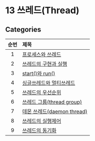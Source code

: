 # 13 쓰레드(Thread)

## Categories

| 순번 | 제목                                                                                                                                                                                                                                                                                  |
| :--: | :------------------------------------------------------------------------------------------------------------------------------------------------------------------------------------------------------------------------------------------------------------------------------------ |
|  1   | [프로세스와 쓰레드](<https://github.com/0xe82de/Study/blob/main/Java/%EC%9E%90%EB%B0%94%EC%9D%98%20%EC%A0%95%EC%84%9D/13%20%EC%93%B0%EB%A0%88%EB%93%9C(Thread)/1.%20%ED%94%84%EB%A1%9C%EC%84%B8%EC%8A%A4%EC%99%80%20%EC%93%B0%EB%A0%88%EB%93%9C.md>)                                  |
|  2   | [쓰레드의 구현과 실행](<https://github.com/0xe82de/Study/blob/main/Java/%EC%9E%90%EB%B0%94%EC%9D%98%20%EC%A0%95%EC%84%9D/13%20%EC%93%B0%EB%A0%88%EB%93%9C(Thread)/2.%20%EC%93%B0%EB%A0%88%EB%93%9C%EC%9D%98%20%EA%B5%AC%ED%98%84%EA%B3%BC%20%EC%8B%A4%ED%96%89.md>)                   |
|  3   | [start()와 run()](<https://github.com/0xe82de/Study/blob/main/Java/%EC%9E%90%EB%B0%94%EC%9D%98%20%EC%A0%95%EC%84%9D/13%20%EC%93%B0%EB%A0%88%EB%93%9C(Thread)/3.%20start()%EC%99%80%20run().md>)                                                                                       |
|  4   | [싱글쓰레드와 멀티쓰레드](<https://github.com/0xe82de/Study/blob/main/Java/%EC%9E%90%EB%B0%94%EC%9D%98%20%EC%A0%95%EC%84%9D/13%20%EC%93%B0%EB%A0%88%EB%93%9C(Thread)/4.%20%EC%8B%B1%EA%B8%80%EC%93%B0%EB%A0%88%EB%93%9C%EC%99%80%20%EB%A9%80%ED%8B%B0%EC%93%B0%EB%A0%88%EB%93%9C.md>) |
|  5   | [쓰레드의 우선순위](<https://github.com/0xe82de/Study/blob/main/Java/%EC%9E%90%EB%B0%94%EC%9D%98%20%EC%A0%95%EC%84%9D/13%20%EC%93%B0%EB%A0%88%EB%93%9C(Thread)/5.%20%EC%93%B0%EB%A0%88%EB%93%9C%EC%9D%98%20%EC%9A%B0%EC%84%A0%EC%88%9C%EC%9C%84.md>)                                  |
|  6   | [쓰레드 그룹(thread group)](<https://github.com/0xe82de/Study/blob/main/Java/%EC%9E%90%EB%B0%94%EC%9D%98%20%EC%A0%95%EC%84%9D/13%20%EC%93%B0%EB%A0%88%EB%93%9C(Thread)/6.%20%EC%93%B0%EB%A0%88%EB%93%9C%20%EA%B7%B8%EB%A3%B9(thread%20group).md>)                                     |
|  7   | [데몬 쓰레드(daemon thread)](<https://github.com/0xe82de/Study/blob/main/Java/%EC%9E%90%EB%B0%94%EC%9D%98%20%EC%A0%95%EC%84%9D/13%20%EC%93%B0%EB%A0%88%EB%93%9C(Thread)/7.%20%EB%8D%B0%EB%AA%AC%20%EC%93%B0%EB%A0%88%EB%93%9C(daemon%20thread).md>)                                   |
|  8   | [쓰레드의 실행제어](<https://github.com/0xe82de/Study/blob/main/Java/%EC%9E%90%EB%B0%94%EC%9D%98%20%EC%A0%95%EC%84%9D/13%20%EC%93%B0%EB%A0%88%EB%93%9C(Thread)/8.%20%EC%93%B0%EB%A0%88%EB%93%9C%EC%9D%98%20%EC%8B%A4%ED%96%89%EC%A0%9C%EC%96%B4.md>)                                  |
|  9   | [쓰레드의 동기화](<https://github.com/0xe82de/Study/blob/main/Java/%EC%9E%90%EB%B0%94%EC%9D%98%20%EC%A0%95%EC%84%9D/13%20%EC%93%B0%EB%A0%88%EB%93%9C(Thread)/9.%20%EC%93%B0%EB%A0%88%EB%93%9C%EC%9D%98%20%EB%8F%99%EA%B8%B0%ED%99%94.md>)                                             |
